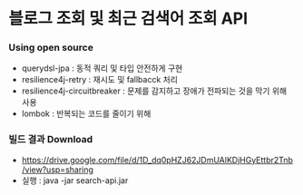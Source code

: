 # 블로그 조회 및 최근 검색어 조회 API

### Using open source

* querydsl-jpa : 동적 쿼리 및 타입 안전하게 구현
* resilience4j-retry : 재시도 및 fallbacck 처리
* resilience4j-circuitbreaker : 문제를 감지하고 장애가 전파되는 것을 막기 위해 사용
* lombok : 반복되는 코드를 줄이기 위해

### 빌드 결과 Download

* https://drive.google.com/file/d/1D_dq0pHZJ62JDmUAlKDjHGyEttbr2Tnb/view?usp=sharing
* 실행 : java -jar search-api.jar